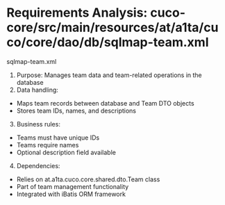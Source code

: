 # Requirements Analysis: cuco-core/src/main/resources/at/a1ta/cuco/core/dao/db/sqlmap-team.xml

sqlmap-team.xml
1. Purpose: Manages team data and team-related operations in the database
2. Data handling:
- Maps team records between database and Team DTO objects
- Stores team IDs, names, and descriptions
3. Business rules:
- Teams must have unique IDs
- Teams require names
- Optional description field available
4. Dependencies:
- Relies on at.a1ta.cuco.core.shared.dto.Team class
- Part of team management functionality
- Integrated with iBatis ORM framework